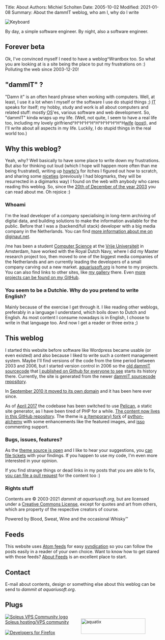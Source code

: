 Title: About
Authors: Michiel Scholten
Date: 2005-10-02
Modified: 2021-01-08
Summary: About the dammIT weblog, who am I, why do I write


![Keyboard](https://shuttereye.org/images/c4/c44361343913968c_2000-2000.jpg)


By day, a simple software engineer. By night, also a software engineer.

<h2>Forever beta</h2>
<p>Ok, I've convinced myself I need to have a weblog^Wrantbox too. So what you are looking at is a site being the place to put my frustrations on :) Polluting the web since 2003-12-20!</p>


<h2>"dammIT" ?</h2>
<p>"Damn it" is an often heard phrase when working with computers. Well, at least, I use it a lot when I myself or the software I use do stupid things ;) <acronym title="Information Technology">IT</acronym> speaks for itself; my hobby, study and work is all about computers and related stuff: mostly <acronym title="Operating System">OS</acronym>'es, various software and web development. So, "dammIT" kinda wraps up my life. (Well, not quite, I seem to have a real life too, including my lovely girlfriend^H^H^H^H^H^H^H^H^H^H<a href="http://inekemichiel.nl">wife</a> (<a href="{filename}../posts/20100703-we-are-married.md">post</a>), and I'll write about all aspects in my life. Luckily, I do stupid things in the real world too.)</p>


<h2>Why this weblog?</h2>
<p>Yeah, why? Well basically to have some place to write down my frustrations. But also for thinking out loud (which I hope will happen more often than me being frustrated), writing up <a href="/tag/howto.html">howto's</a> for itches I figured out how to scratch, and sharing some <a href="/tag/digimarks.html">niceties</a> (previously I had blogmarks, they will be resurrected in a digimarks way) I found on the web with anybody who cares reading this weblog. So, since the <a href="{filename}../posts/20031220-darn-trains.md">20th of December of the year 2003</a> you can read about me. Oh rejoice :)</p>

<h3>Whoami</h3>
<p>I'm the lead developer of a company specialising in long-term archiving of digital data, and building solutions to make the information available for the public. Before that I was a (backend/full stack) developer with a big media company in the Netherlands. You can find <a href="https://diginaut.net">more information about me on diginaut.net</a>.</p>

<p>/me has been a student <a href="http://www.cs.vu.nl/">Computer Science</a> at the <a href="http://www.vu.nl/">Vrije Universiteit</a> in Amsterdam, have worked with the Royal Dutch Navy, where I did my Master research project too, then moved to one of the biggest media companies of the Netherlands and am currently leading the developers of a small company carving out a new market. <a href="https://aquariusoft.org/">aquariusoft.org</a> is home to my projects. You can also find links to other sites, like <a href="https://shuttereye.org/">my gallery</a> there. Even <a href="https://github.com/aquatix">more projects can be found on my GitHub</a>.</p>

<h3>You seem to be a Dutchie. Why do you pretend to write English?</h3>
<p>Mainly because of the exercise I get through it. I like reading other weblogs, preferably in a language I understand, which boils down to Dutch and English. As most content I consume nowadays is in English, I choose to write in that language too. And now I get a reader or three extra ;)</p>


<h2>This weblog</h2>
<p>I started this website before software like Wordpress became usable (or even existed) and also because I liked to write such a content management system. Maybe I'll find versions of the code from the time period between 2003 and 2006, but I started version control in 2006 so the <a href="https://github.com/aquatix/dammit">old dammIT sourcecode</a> that <a href="https://github.com/aquatix/dammit/commit/348c185f40fac8988ffd5b9b20fc1106766bbe68">I published on Github for everyone to see</a> starts its history there. Currently, the site is generated from the newer <a href="https://github.com/aquatix/dammit.nl">dammIT sourcecode repository</a>.</p>

<p>In <a href="{filename}../posts/20100913-a-new-domain.md">September 2010 it moved to its own domain</a> and it has been here ever since.</p>

<p>As of <a href="{filename}../posts/moved-to-pelican.md">April 2017</a> the codebase has been switched to use <a href="http://docs.getpelican.com/">Pelican</a>, a static site generator, as I have been tired of PHP for a while. <a href="https://github.com/aquatix/dammit.nl">The content now lives in this GitHub repository</a>. The theme is <a href="https://github.com/aquatix/pelican-alchemy">a (temporary) fork</a> of <a href="https://github.com/nairobilug/pelican-alchemy">python-alchemy</a> with some enhancements like the featured images, and <a href="https://posativ.org/isso/">isso</a> commenting support.</p>

<h3>Bugs, issues, features?</h3>
<p>As the <a href="https://github.com/aquatix/pelican-alchemy">theme source is open</a> and I like to hear your suggestions, you <a href="https://github.com/aquatix/dammit.nl/issues">can file tickets</a> with your findings. If you happen to use my code, I'm even more interested in your opinion.</p>

<p>If you find strange things or dead links in my posts that you are able to fix, <a href="https://github.com/aquatix/dammit.nl">you can file a pull request</a> for the content too :)</p>


<h3>Rights stuff</h3>
<p>Contents are &copy; 2003-2021 <i>dammit at aquariusoft.org</i>, but are licensed under a <a href="https://creativecommons.org/licenses/by-nc-sa/2.0/">Creative Commons License</a>, except for quotes and art from others, which are property of the respective creators of course.</p>
<p>Powered by Blood, Sweat, Wine and the occasional Whisky&trade;</p>


<h2>Feeds</h2>
<p>This website uses <a href="https://en.wikipedia.org/wiki/Atom_(Web_standard)">Atom feeds</a> for easy <a href="https://en.wikipedia.org/wiki/History_of_web_syndication_technology">syndication</a> so you can follow the posts easily in a reader of your own choice. Want to know how to get stared with those feeds? <a href="https://aboutfeeds.com/">About Feeds</a> is an excellent place to start.


<h2>Contact</h2>
<p>E-mail about contents, design or something else about this weblog can be send to <i>dammit at aquariusoft.org</i>.</p>


<h2>Plugs</h2>

<div style="width: 49%; float: left">
    <a href="https://soleus.nu/"><img src="/images/content/soleus.png" alt="Soleus VPS Community logo" title="Soleus VPS Community" />
    <br />
    Soleus hosting/VPS community</a>
    <br />
    <br />
    <a title="Developers for Firefox"
       rel="nofollow"
       href="https://www.mozilla.org/firefox/this-browser-comes-highly-recommended/?utm_source=devs-for.firefox.com&utm_medium=referral&utm_campaign=devs-for-firefox&utm_content=Developers_For_Firefox_Light">
        <img style="border:0 none;"
           alt="Developers for Firefox"
           srcset="//code.cdn.mozilla.net/for-firefox/badges/assets/Developers_For_Firefox_Light.png,
                   //code.cdn.mozilla.net/for-firefox/badges/assets/Developers_For_Firefox_Light-2x.png 2x"
           src="//code.cdn.mozilla.net/for-firefox/badges/assets/Developers_For_Firefox_Light.png">
    </a>
</div>
<div style="width: 49%; float: left;">
    <p><a href="https://ko-fi.com/aquatix"> <img src="https://ko-fi.com/img/githubbutton_sm.svg" height="50" width="210" alt="aquatix" /></a></p>
    <!--
    <br />
    <a href="http://steamcommunity.com/id/aquariusoft"><img title="My Steam Profile and status" src="https://badges.steamprofile.com/profile/default/steam/76561198018623366.png" alt="My Steam Status" /></a>
    -->
</div>

<br style="clear: both;" />
